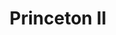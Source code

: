 ---
thumbnail: /images/architects-and-developers/portfolio/princeton-ii/thumbnail.jpg
title: Princeton II
credit: Portland Us
order: 11
---